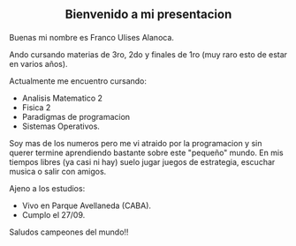 ## <p align='center'>Bienvenido a mi presentacion </p> ##

Buenas mi nombre es Franco Ulises Alanoca.

Ando cursando materias de 3ro, 2do y finales de 1ro (muy raro esto de estar en varios años).

Actualmente me encuentro cursando: 
- Analisis Matematico 2
- Fisica 2
- Paradigmas de programacion
- Sistemas Operativos.


Soy mas de los numeros pero me vi atraido por la programacion y sin querer termine aprendiendo bastante sobre este "pequeño" mundo.
En mis tiempos libres (ya casi ni hay) suelo jugar juegos de estrategia, escuchar musica o salir con amigos.

Ajeno a los estudios:
- Vivo en Parque Avellaneda (CABA).
- Cumplo el 27/09.

<p>Saludos campeones del mundo!!</p>
